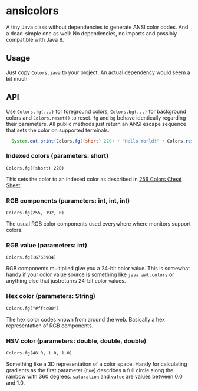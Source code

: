 # ansicolors
A tiny Java class without dependencies to generate ANSI color codes.
And a dead-simple one as well: No dependencies, no imports and possibly compatible with Java 8.

## Usage
Just copy `Colors.java` to your project.
An actual dependency would seem a bit much

## API
Use `Colors.fg(...)` for foreground colors, `Colors.bg(...)` for background colors and `Colors.reset()` to reset. 
`fg` and `bg` behave identically regarding their parameters.
All public methods just return an ANSI escape sequence that sets the color on supported terminals.

```java
  System.out.print(Colors.fg((short) 220) + "Hello World!" + Colors.reset());
```

### Indexed colors (parameters: short)
`Colors.fg((short) 220)`

This sets the color to an indexed color as described in [256 Colors Cheat Sheet](https://www.ditig.com/256-colors-cheat-sheet).

### RGB components (parameters: int, int, int)
`Colors.fg(255, 192, 0)`

The usual RGB color components used everywhere where monitors support colors.

### RGB value (parameters: int)
`Colors.fg(16763904)`

RGB components multiplied give you a 24-bit color value.
This is somewhat handy if your color value source is something like `java.awt.colors` or anything else that justreturns 24-bit color values.

### Hex color (parameters: String)
`Colors.fg("#ffcc00")`

The hex color codes known from around the web.
Basically a hex representation of RGB components.

### HSV color (parameters: double, double, double)
`Colors.fg(48.0, 1.0, 1.0)`

Something like a 3D representation of a color space.
Handy for calculating gradients as the first parameter (`hue`) describes a full circle along the rainbow with 360 degrees.
`saturation` and `value` are values between 0.0 and 1.0.
